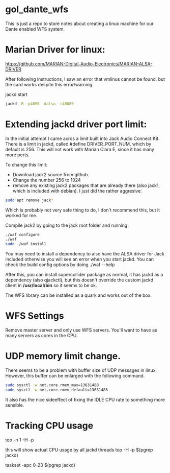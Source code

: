 # gol_dante_wfs
This is just a repo to store notes about creating a linux machine for our Dante enabled WFS system.

# Marian Driver for linux:

<https://github.com/MARIAN-Digital-Audio-Electronics/MARIAN-ALSA-DRIVER>

After following instructions, I saw an error that vmlinus cannot be found, but the card works despite this error/warning.

jackd start

```bash
jackd -R -p4096 -dalsa -r48000
``` 

# Extending jackd driver port limit:

In the initial attempt I came acros a limit built into Jack Audio Connect Kit.
There is a limit in jackd, called #define DRIVER_PORT_NUM, which by default is 256. This will not work with Marian Clara E, since it has many more ports.

To change this limit:
* Download jack2 source from github.
* Change the number 256 to 1024
* remove any existing jack2 packages that are already there (also jack1, which is included with debian). I just did the rather aggresive:

```bash
sudo apt remove jack*
```

Which is probably not very safe thing to do, I don't recommend this, but it worked for me.

Compile jack2 by going to the jack root folder and running:

```bash
./waf configure
./waf
sudo ./waf install
```

You may need to install a dependency to also have the ALSA driver for Jack included otherwise you will see an error when you start jackd.
You can check the build config options by doing ./waf --help

After this, you can install supercollider package as normal, it has jackd as a dependency (also qjackctl), but this doesn't override the custom jackd client in 
__/usr/local/bin__ so it seems to be ok.

The WFS library can be installed as a quark and works out of the box.

# WFS Settings

Remove master server and only use WFS servers.
You'll want to have as many servers as cores in the CPU.

# UDP memory limit change.

There seems to be a problem with buffer size of UDP messages in linux.
However, this buffer can be enlarged with the following command.

```bash
sudo sysctl -w net.core.rmem_max=13631488
sudo sysctl -w net.core.rmem_default=13631488
```

It also has the nice sideeffect of fixing the IDLE CPU rate to something more sensible. 


# Tracking CPU usage

top -n 1 -H -p 

this will show actual CPU usage by all jackd threads
top -H -p $(pgrep jackd)

taskset -apc 0-23 $(pgrep jackd)
